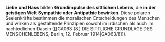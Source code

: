 
**Liebe und Hass** bilden **Grundimpulse des sittlichen Lebens**, die **in der geistigen Welt Sympathie oder Antipathie bewirken**. Diese polaren Seelenkräfte bestimmen die moralischen Entscheidungen des Menschen und wirken als gestaltende Prinzipien sowohl im irdischen als auch im nachtodlichen Dasein ([[GA063 (8.) DIE SITTLICHE GRUNDLAGE DES MENSCHENLEBENS, Berlin, 12. Februar 1914|GA063/8]]).
